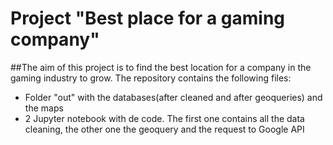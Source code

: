 # Project "Best place for a gaming company"

##The aim of this project is to find the best location for a company in the gaming industry to grow. 
The repository contains the following files:
  - Folder "out" with the databases(after cleaned and after geoqueries) and the maps
  - 2 Jupyter notebook with de code. The first one contains all the data cleaning, the other one the geoquery and the request to Google API
